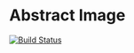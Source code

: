 # Abstract Image #

[![Build Status](https://travis-ci.org/brgmnn/abstract_image.svg?branch=master)](https://travis-ci.org/brgmnn/abstract_image)

